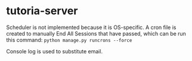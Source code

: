 # tutoria-server

Scheduler is not implemented because it is OS-specific. 
A cron file is created to manually End All Sessions that have passed, which can be run this command: `python manage.py runcrons --force`

Console log is used to substitute email.
